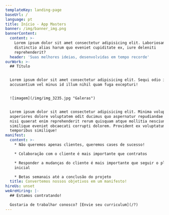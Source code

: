 ```yaml
---
templateKey: landing-page
baseUrl: /
language: pt
title: Início - App Masters
banner: /img/banner_img.png
bannerContent:
  content: >-
    Lorem ipsum dolor sit amet consectetur adipisicing elit. Laboriosam tenetur
    distinctio alias harum quo eveniet cupiditate ex, iure deleniti
    reprehenderit?
  header: 'Suas melhores ideias, desenvolvidas em tempo recorde'
ourWork: >-
  ## Título


  Lorem ipsum dolor sit amet consectetur adipisicing elit. Sequi odio incidunt
  accusantium vel minus id illum nihil quam fuga excepturi!


  ![imagem](/img/img_3235.jpg "Galeras")


  Lorem ipsum dolor sit amet consectetur adipisicing elit. Minima voluptatum, ea
  asperiores dolore voluptatem odit ducimus quo aspernatur repudiandae dolorum,
  nisi quaerat enim reprehenderit rerum quisquam atque mollitia nesciunt
  similique eveniet obcaecati corrupti dolorem. Provident ex voluptatum eaque
  temporibus similique!
manifest:
  content: >-
    * Não queremos apenas clientes, queremos cases de sucesso!

    * Colaboração com o cliente é mais importante que contratos

    * Responder a mudanças do cliente é mais importante que seguir o plano
    inicial

    * Betas semanais até a conclusão do projeto
  title: Convertemos nossos objetivos em um manifesto!
hireUs: unset
weAreHiring: |-
  ## Estamos contratando!

  Gostaria de trabalhar conosco? [Envie seu curriculum](/?)
---
```


